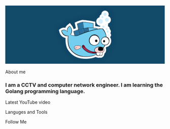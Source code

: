 ![Header](https://github.com/Shindos-Kopernik/Shindos-Kopernik/blob/main/assets/4482749.png)

About me
### I am a CCTV and computer network engineer. I am learning the Golang programming language.
Latest YouTube video

Languges and Tools

Follow Me

<!--
**Shindos-Kopernik/Shindos-Kopernik** is a ✨ _special_ ✨ repository because its `README.md` (this file) appears on your GitHub profile.

Here are some ideas to get you started:

- 🔭 I’m currently working on ...
- 🌱 I’m currently learning ...
- 👯 I’m looking to collaborate on ...
- 🤔 I’m looking for help with ...
- 💬 Ask me about ...
- 📫 How to reach me: ...
- 😄 Pronouns: ...
- ⚡ Fun fact: ...
-->
